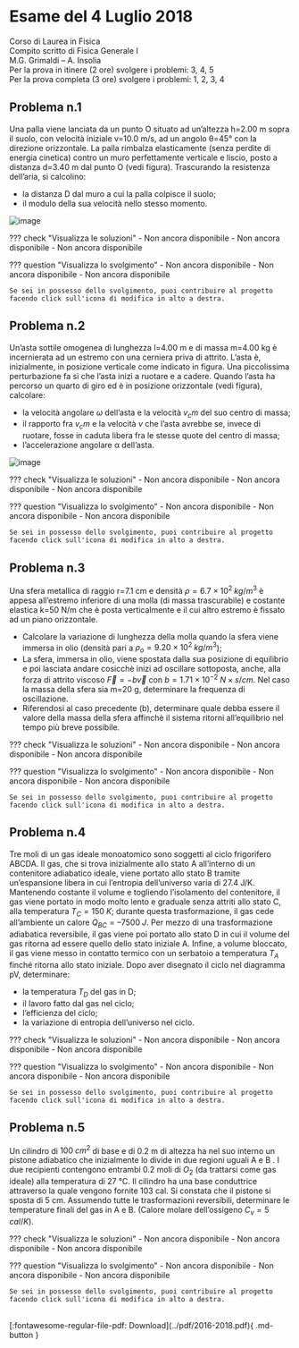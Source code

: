# Esame del 4 Luglio 2018
Corso di Laurea in Fisica <br>
Compito scritto di Fisica Generale I <br>
M.G. Grimaldi – A. Insolia <br>
Per la prova in itinere (2 ore) svolgere i problemi: 3, 4, 5 <br>
Per la prova completa (3 ore) svolgere i problemi: 1, 2, 3, 4 <br>

## Problema n.1
Una palla viene lanciata da un punto O situato ad un’altezza h=2.00 m sopra il suolo, con velocità iniziale v=10.0 m/s, ad un angolo θ=45° con la direzione orizzontale. La palla rimbalza elasticamente (senza perdite di energia cinetica) contro un muro perfettamente verticale e liscio, posto a distanza d=3.40 m dal punto O (vedi figura). Trascurando la resistenza dell’aria, si calcolino:

- la distanza D dal muro a cui la palla colpisce il suolo;
- il modulo della sua velocità nello stesso momento.

![image](https://user-images.githubusercontent.com/77018886/153272409-46a04e68-0914-4987-baff-c2ea0e8ca666.png)

??? check "Visualizza le soluzioni"
    - Non ancora disponibile
    - Non ancora disponibile
    - Non ancora disponibile

??? question "Visualizza lo svolgimento"
    - Non ancora disponibile
    - Non ancora disponibile
    - Non ancora disponibile
    
    Se sei in possesso dello svolgimento, puoi contribuire al progetto facendo click sull'icona di modifica in alto a destra.

## Problema n.2
Un’asta sottile omogenea di lunghezza l=4.00 m e di massa m=4.00 kg è incernierata ad un estremo con una cerniera priva di attrito. L’asta è, inizialmente, in posizione verticale come indicato in figura. Una piccolissima perturbazione fa sì che l’asta inizi a ruotare e a cadere. Quando l’asta ha percorso un quarto di giro ed è in posizione orizzontale (vedi figura), calcolare: 

- la velocità angolare $ω$ dell’asta e la velocità $v_cm$ del suo centro di massa; 
- il rapporto fra $v_cm$ e la velocità $v$ che l’asta avrebbe se, invece di ruotare, fosse in caduta libera fra le stesse quote del centro di massa; 
- l’accelerazione angolare α dell’asta.

![image](https://user-images.githubusercontent.com/77018886/153272454-2db1d54d-a5b4-4b8f-97f8-afaa5aebd718.png)

??? check "Visualizza le soluzioni"
    - Non ancora disponibile
    - Non ancora disponibile
    - Non ancora disponibile

??? question "Visualizza lo svolgimento"
    - Non ancora disponibile
    - Non ancora disponibile
    - Non ancora disponibile
    
    Se sei in possesso dello svolgimento, puoi contribuire al progetto facendo click sull'icona di modifica in alto a destra.

## Problema n.3
Una sfera metallica di raggio r=7.1 cm e densità $ρ=6.7×10^2 \; kg/m^3$ è appesa all’estremo inferiore di una molla (di massa trascurabile) e costante elastica k=50 N/m che è posta verticalmente e il cui altro estremo è fissato ad un piano orizzontale. 

- Calcolare la variazione di lunghezza della molla quando la sfera viene immersa in olio (densità pari a $ρ_o=9.20×10^2 \; kg/m^3$); 
- La sfera, immersa in olio, viene spostata dalla sua posizione di equilibrio e poi lasciata andare cosicchè inizi ad oscillare sottoposta, anche, alla forza di attrito viscoso $\vec{F}=-b \vec{v}$ con $b=1.71×10^{-2} \; N×s/cm$. Nel caso la massa della sfera sia m=20 g, determinare la frequenza di oscillazione. 
- Riferendosi al caso precedente (b), determinare quale debba essere il valore della massa della sfera affinchè il sistema ritorni all’equilibrio nel tempo più breve possibile.

??? check "Visualizza le soluzioni"
    - Non ancora disponibile
    - Non ancora disponibile
    - Non ancora disponibile

??? question "Visualizza lo svolgimento"
    - Non ancora disponibile
    - Non ancora disponibile
    - Non ancora disponibile
    
    Se sei in possesso dello svolgimento, puoi contribuire al progetto facendo click sull'icona di modifica in alto a destra.

## Problema n.4
Tre moli di un gas ideale monoatomico sono soggetti al ciclo frigorifero ABCDA. Il gas, che si trova inizialmente allo stato A all’interno di un contenitore adiabatico ideale, viene portato allo stato B tramite un’espansione libera in cui l’entropia dell’universo varia di 27.4 J/K. Mantenendo costante il volume e togliendo l’isolamento del contenitore, il gas viene portato in modo molto lento e graduale senza attriti allo stato C, alla temperatura $T_C=150 \; K$; durante questa trasformazione, il gas cede all’ambiente un calore $Q_{BC}=–7500 \; J$. Per mezzo di una trasformazione adiabatica reversibile, il gas viene poi portato allo stato D in cui il volume del gas ritorna ad essere quello dello stato iniziale A. Infine, a volume bloccato, il gas viene messo in contatto termico con un serbatoio a temperatura $T_A$ finché ritorna allo stato iniziale. Dopo aver disegnato il ciclo nel diagramma pV, determinare:

- la temperatura $T_D$ del gas in D;
- il lavoro fatto dal gas nel ciclo;
- l’efficienza del ciclo;
- la variazione di entropia dell’universo nel ciclo.

??? check "Visualizza le soluzioni"
    - Non ancora disponibile
    - Non ancora disponibile
    - Non ancora disponibile

??? question "Visualizza lo svolgimento"
    - Non ancora disponibile
    - Non ancora disponibile
    - Non ancora disponibile
    
    Se sei in possesso dello svolgimento, puoi contribuire al progetto facendo click sull'icona di modifica in alto a destra.

## Problema n.5
Un cilindro di $100 \; cm^2$ di base e di 0.2 m di altezza ha nel suo interno un pistone adiabatico che inizialmente lo divide in due regioni uguali A e B . I due recipienti contengono entrambi 0.2 moli di $O_2$ (da trattarsi come gas ideale) alla temperatura di 27 °C. Il cilindro ha una base conduttrice attraverso la quale vengono fornite 103 cal. Si constata che il pistone si sposta di 5 cm. Assumendo tutte le trasformazioni reversibili, determinare le temperature finali del gas in A e B. (Calore molare dell’ossigeno $C_v=5 \; cal/K$).

??? check "Visualizza le soluzioni"
    - Non ancora disponibile
    - Non ancora disponibile
    - Non ancora disponibile

??? question "Visualizza lo svolgimento"
    - Non ancora disponibile
    - Non ancora disponibile
    - Non ancora disponibile
    
    Se sei in possesso dello svolgimento, puoi contribuire al progetto facendo click sull'icona di modifica in alto a destra.

<br>
[:fontawesome-regular-file-pdf: Download](../pdf/2016-2018.pdf){ .md-button }